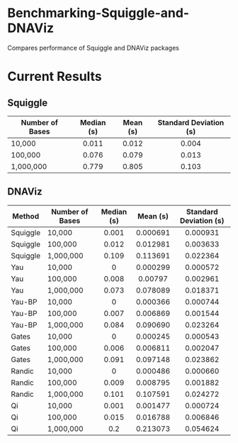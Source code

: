 # Benchmarking-Squiggle-and-DNAViz
Compares performance of Squiggle and DNAViz packages

# Current Results
## Squiggle
| Number of Bases | Median (s) | Mean (s) | Standard Deviation (s) |
| ------------- |:-------------:| :-----:| :----------------------:|
| 10,000 | 0.011 | 0.012 | 0.004 |
| 100,000 | 0.076 | 0.079 | 0.013 |
| 1,000,000 | 0.779 | 0.805 | 0.103 |
## DNAViz
| Method | Number of Bases | Median (s) | Mean (s) | Standard Deviation (s) |
| ------ | ------------- |:-------------:| :-----:| :----------------------:|
| Squiggle | 10,000 | 0.001 | 0.000691 | 0.000931 |
| Squiggle | 100,000 | 0.012 | 0.012981 | 0.003633 |
| Squiggle | 1,000,000 | 0.109 | 0.113691 | 0.022364 |
| Yau | 10,000 | 0 | 0.000299 | 0.000572 |
| Yau | 100,000 | 0.008 | 0.00797 | 0.002961 |
| Yau | 1,000,000 | 0.073 | 0.078089 | 0.018371 |
| Yau-BP | 10,000 | 0 | 0.000366 | 0.000744 |
| Yau-BP | 100,000 | 0.007 | 0.006869 | 0.001544 |
| Yau-BP | 1,000,000 | 0.084 | 0.090690 | 0.023264 |
| Gates | 10,000 | 0 | 0.000245 | 0.000543 |
| Gates | 100,000 | 0.006 | 0.006811 | 0.002047 |
| Gates | 1,000,000 | 0.091 | 0.097148 | 0.023862 |
| Randic | 10,000 | 0 | 0.000486 | 0.000660 |
| Randic | 100,000 | 0.009 | 0.008795 | 0.001882 |
| Randic | 1,000,000 | 0.101 | 0.107591 | 0.024272 |
| Qi | 10,000 | 0.001 | 0.001477 | 0.000724 |
| Qi | 100,000 | 0.015 | 0.016788 | 0.006846 |
| Qi | 1,000,000 | 0.2 | 0.213073 | 0.054624 |
